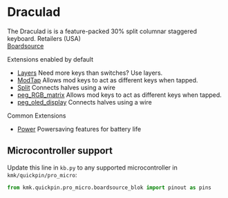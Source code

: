 # Draculad


The Draculad is is a feature-packed 30% split columnar staggered keyboard.
Retailers (USA)  
[Boardsource](https://boardsource.xyz/store)  

Extensions enabled by default  
- [Layers](/docs/en/layers.md) Need more keys than switches? Use layers.
- [ModTap](/docs/en/modtap.md) Allows mod keys to act as different keys when tapped.
- [Split](/docs/en/split_keyboards.md) Connects halves using a wire
- [peg_RGB_matrix](/docs/en/peg_rgb_matrix.md) Allows mod keys to act as different keys when tapped.
- [peg_oled_display](/docs/en/peg_oled_display.md) Connects halves using a wire

Common Extensions
- [Power](/docs/enpower.md) Powersaving features for battery life

## Microcontroller support

Update this line in `kb.py` to any supported microcontroller in `kmk/quickpin/pro_micro`:

```python
from kmk.quickpin.pro_micro.boardsource_blok import pinout as pins
```
